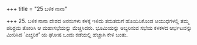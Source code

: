 +++
title = "25 ಬಳಿಕ ನಾನಾ"

+++
25. ಬಳಿಕ ನಾನಾ ದೇಶದ ಅರಸುಗಳು ಕಳಕ್ಕೆ ಇಳಿದು ತಮತಮಗೆ ಹೊಂದಿಸಿಕೊಂಡ ಆಯುಧಗಳಲ್ಲಿ ತಮ್ಮ ಪರಿಶ್ರಮ ತೋರಿಸಿ ಆ ಮಹಾಸಭೆಯನ್ನು ಮೆಚ್ಚಿಸಿದರು. ಭೂಮಿಯನ್ನು ಅಬ್ಬರಿಸುವ ಸಭೆಯ ಕಳಕಳದ ಆರ್ಭಟವನ್ನು ಮೀರಿಸಿದ `ಎಚ್ಚರಿಕೆ' ಯ ಘೋಷ ಒಂದು ಕಡೆಯಲ್ಲಿ ಹೆಚ್ಚಾಗಿ ಕೇಳಿ ಬಂತು.
